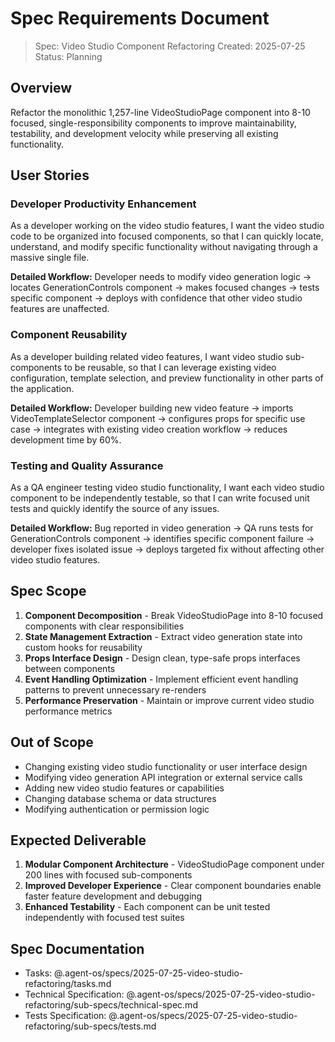 # Spec Requirements Document

> Spec: Video Studio Component Refactoring
> Created: 2025-07-25
> Status: Planning

## Overview

Refactor the monolithic 1,257-line VideoStudioPage component into 8-10 focused, single-responsibility components to improve maintainability, testability, and development velocity while preserving all existing functionality.

## User Stories

### Developer Productivity Enhancement

As a developer working on the video studio features, I want the video studio code to be organized into focused components, so that I can quickly locate, understand, and modify specific functionality without navigating through a massive single file.

**Detailed Workflow:** Developer needs to modify video generation logic → locates GenerationControls component → makes focused changes → tests specific component → deploys with confidence that other video studio features are unaffected.

### Component Reusability

As a developer building related video features, I want video studio sub-components to be reusable, so that I can leverage existing video configuration, template selection, and preview functionality in other parts of the application.

**Detailed Workflow:** Developer building new video feature → imports VideoTemplateSelector component → configures props for specific use case → integrates with existing video creation workflow → reduces development time by 60%.

### Testing and Quality Assurance

As a QA engineer testing video studio functionality, I want each video studio component to be independently testable, so that I can write focused unit tests and quickly identify the source of any issues.

**Detailed Workflow:** Bug reported in video generation → QA runs tests for GenerationControls component → identifies specific component failure → developer fixes isolated issue → deploys targeted fix without affecting other video studio features.

## Spec Scope

1. **Component Decomposition** - Break VideoStudioPage into 8-10 focused components with clear responsibilities
2. **State Management Extraction** - Extract video generation state into custom hooks for reusability
3. **Props Interface Design** - Design clean, type-safe props interfaces between components
4. **Event Handling Optimization** - Implement efficient event handling patterns to prevent unnecessary re-renders
5. **Performance Preservation** - Maintain or improve current video studio performance metrics

## Out of Scope

- Changing existing video studio functionality or user interface design
- Modifying video generation API integration or external service calls
- Adding new video studio features or capabilities
- Changing database schema or data structures
- Modifying authentication or permission logic

## Expected Deliverable

1. **Modular Component Architecture** - VideoStudioPage component under 200 lines with focused sub-components
2. **Improved Developer Experience** - Clear component boundaries enable faster feature development and debugging
3. **Enhanced Testability** - Each component can be unit tested independently with focused test suites

## Spec Documentation

- Tasks: @.agent-os/specs/2025-07-25-video-studio-refactoring/tasks.md
- Technical Specification: @.agent-os/specs/2025-07-25-video-studio-refactoring/sub-specs/technical-spec.md
- Tests Specification: @.agent-os/specs/2025-07-25-video-studio-refactoring/sub-specs/tests.md
